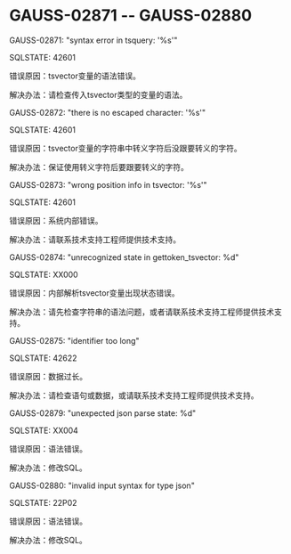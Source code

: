 # GAUSS-02871 -- GAUSS-02880<a name="ZH-CN_TOPIC_0302073281"></a>

GAUSS-02871: "syntax error in tsquery: '%s'"

SQLSTATE: 42601

错误原因：tsvector变量的语法错误。

解决办法：请检查传入tsvector类型的变量的语法。

GAUSS-02872: "there is no escaped character: '%s'"

SQLSTATE: 42601

错误原因：tsvector变量的字符串中转义字符后没跟要转义的字符。

解决办法：保证使用转义字符后要跟要转义的字符。

GAUSS-02873: "wrong position info in tsvector: '%s'"

SQLSTATE: 42601

错误原因：系统内部错误。

解决办法：请联系技术支持工程师提供技术支持。

GAUSS-02874: "unrecognized state in gettoken\_tsvector: %d"

SQLSTATE: XX000

错误原因：内部解析tsvector变量出现状态错误。

解决办法：请先检查字符串的语法问题，或者请联系技术支持工程师提供技术支持。

GAUSS-02875: "identifier too long"

SQLSTATE: 42622

错误原因：数据过长。

解决办法：请检查语句或数据，或请联系技术支持工程师提供技术支持。

GAUSS-02879: "unexpected json parse state: %d"

SQLSTATE: XX004

错误原因：语法错误。

解决办法：修改SQL。

GAUSS-02880: "invalid input syntax for type json"

SQLSTATE: 22P02

错误原因：语法错误。

解决办法：修改SQL。
